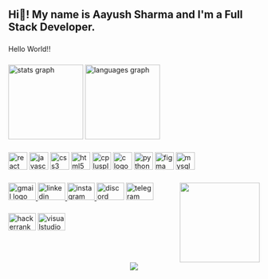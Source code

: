 <h2 align="left">Hi👋! My name is Aayush Sharma and I'm a Full Stack Developer.</h2>

###

<p align="left">Hello World!!</p>

###

<div align="left">
  <img src="https://github-readme-stats.vercel.app/api?hide_title=false&hide_rank=false&show_icons=true&include_all_commits=true&count_private=true&disable_animations=false&theme=dracula&locale=en&hide_border=false&username=aayush-sharma001" height="150" alt="stats graph"  />
  <img src="https://github-readme-stats.vercel.app/api/top-langs?locale=en&hide_title=false&layout=compact&card_width=320&langs_count=5&theme=dracula&hide_border=false&username=aayush-sharma001" height="150" alt="languages graph"  />
</div>

###

<div align="left">
  <img src="https://cdn.jsdelivr.net/gh/devicons/devicon/icons/react/react-original.svg" height="35" width="38" alt="react logo"  />
  <img src="https://cdn.jsdelivr.net/gh/devicons/devicon/icons/javascript/javascript-original.svg" height="35" width="38" alt="javascript logo"  />
  <img src="https://cdn.jsdelivr.net/gh/devicons/devicon/icons/css3/css3-original.svg" height="35" width="38" alt="css3 logo"  />
  <img src="https://cdn.jsdelivr.net/gh/devicons/devicon/icons/html5/html5-original.svg" height="35" width="38" alt="html5 logo"  />
  <img src="https://cdn.jsdelivr.net/gh/devicons/devicon/icons/cplusplus/cplusplus-original.svg" height="35" width="38" alt="cplusplus logo"  />
  <img src="https://cdn.jsdelivr.net/gh/devicons/devicon/icons/c/c-original.svg" height="35" width="38" alt="c logo"  />
  <img src="https://cdn.jsdelivr.net/gh/devicons/devicon/icons/python/python-original.svg" height="35" width="38" alt="python logo"  />
  <img src="https://cdn.jsdelivr.net/gh/devicons/devicon/icons/figma/figma-original.svg" height="35" width="38" alt="figma logo"  />
  <img src="https://cdn.jsdelivr.net/gh/devicons/devicon/icons/mysql/mysql-original.svg" height="35" width="38" alt="mysql logo"  />
</div>

###

<img align="right" height="160" src="https://media3.giphy.com/media/i1JHRZSXO9LZZDHqii/giphy.gif?cid=ecf05e47cqk09fzfgheh86k2wg3y5ijmo0maa1s5wgm736hl&rid=giphy.gif&ct=g"  />

###

<div align="left">
  <a href="aayush001sharma@gmail.com" target="_blank">
    <img src="https://raw.githubusercontent.com/maurodesouza/profile-readme-generator/master/src/assets/icons/social/gmail/default.svg" width="55" height="35" alt="gmail logo"  />
  </a>
  <a href="https://www.linkedin.com/in/aayush-sharma001/" target="_blank">
    <img src="https://raw.githubusercontent.com/maurodesouza/profile-readme-generator/master/src/assets/icons/social/linkedin/default.svg" width="55" height="35" alt="linkedin logo"  />
  </a>
  <a href="https://www.instagram.com/sparkyaayush/" target="_blank">
    <img src="https://raw.githubusercontent.com/maurodesouza/profile-readme-generator/master/src/assets/icons/social/instagram/default.svg" width="55" height="35" alt="instagram logo"  />
  </a>
  <img src="https://raw.githubusercontent.com/maurodesouza/profile-readme-generator/master/src/assets/icons/social/discord/default.svg" width="55" height="35" alt="discord logo"  />
  <img src="https://raw.githubusercontent.com/maurodesouza/profile-readme-generator/master/src/assets/icons/social/telegram/default.svg" width="55" height="35" alt="telegram logo"  />
</div>

###

<div align="left">
  <img src="https://raw.githubusercontent.com/maurodesouza/profile-readme-generator/master/src/assets/icons/social/hackerrank/default.svg" width="55" height="35" alt="hackerrank logo"  />
  <img src="https://raw.githubusercontent.com/maurodesouza/profile-readme-generator/master/src/assets/icons/social/visualstudio/default.svg" width="55" height="35" alt="visualstudio logo"  />
</div>

###

<br clear="both">


<div align="center">
  <img src="https://profile-counter.glitch.me/aayush-sharma001/count.svg?"  />
</div>

###

